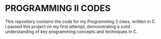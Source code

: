# PROGRAMMING II CODES
 This repository contains the code for my Programming 2 class, written in C. I passed this project on my first attempt, demonstrating a solid understanding of key programming concepts and techniques in C.
